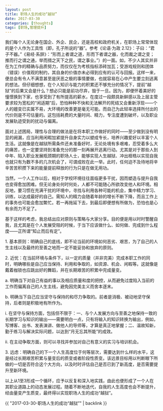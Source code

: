 ```yaml
---
layout: post
title: 职场人生的成功“越狱”
date: 2017-03-30
categories: [thoughts]
tags: [职场,管理提升]
---
```


我们每个人无论身在国企、外企、民企，还是高校和政府机关，在职场上常常体现的是个人作为工具性（即，孔子所说的“器”。参考《论语·为政 2.12》：子曰：“君子不器。”《易经·系辞》：“形而上者谓之道，形而下者谓之器，化而裁之谓之变；推而行之谓之通，举而措之天下之民，谓之事业。”）的一面。如，不少人其实并非在为工作的精确与品质努力，而仅仅在为考核指标添砖加瓦；受游戏规则和团体（错误）价值观的制约，其自身的价值亦未必得到应有的认可与回报。这样一来，便总会有令人不满意甚至是厌恶之极的事情要做，也就容易在心中产生要立刻逃离的想法。但仔细想想，在个人知识与能力的积累还不够充分的情况下，提前“越狱”的后果又会是什么？想必只能是前功尽弃，毁于一旦。因为，即便怀着美好的憧憬换到下家，也享受到了有所提高的薪水，在度过一段颇具新鲜感以及上层主管要求较为宽松的“闲适期”后，恐怕种种不快和无法解开的死结又会重新浮现——个人的嬗变已实属不易，大环境的改善更是毫无可能。而自己为此轻率选择所付出的代价则是不可估量的。这包括耗费的大量时间、精力，专注度遭到破坏，以及职业发展轨迹受到的扰动与偏离。

面对上述困局，理性与合理的做法是在将本职工作做好的同时——至少做到没有明显的阙漏，应当利用闲暇加紧提升自身实力以塑成专长，培养兴趣爱好以丰富个人生活。这就像是在越狱所需条件还未准备好时，无论处境有多艰难，忍受着多么大的痛苦，也一定要坚持到准备充分的那一刻再展开逃离行动。尤其是对于那些人到中年、陷入职业发展瓶颈期的职场人士，能够实现人生越狱、冲出桎梏以实现自我也就只有为数不多的几次机会了，可谓成败在此一举。此时，任何迫不及待地将辛辛苦苦积攒下来的能量提前释放的行为只是在做无用功。

当然，一个人工作以后，相对于学校环境往往面临更多干扰，因而塑造与提升自我也变得愈加困难。但无论身处何时何处，人都不可能随心所欲改变他人和环境。相反地，要习惯在充满干扰的环境中，寻找与利用各种可能的机会，集中精力学习、训练，以达成最好的自己。需知人的精力会随着年龄的增长不断下降，而且工作上的事务也可能会愈加繁忙。若一再拖延下去，到最后即便想有所做为，恐怕也是心有余而力不足了。

基于这样的考虑，我总结出应对原则与策略与大家分享。目的便是用以时时警醒自我，且尤其是在个人发展受阻的时候，于当下应该做什么、如何做、完成到什么程度——正所谓“知止而后有定”。

1\. 基本原则：明确自己的底线，即不论当前的环境如何恶劣、艰苦，为了自己的人生主线以及最终的至善之地而一定不能妥协和放弃的原则。

2\. 近忧：在当前环境与条件下，以一定的质量（并非完美）完成本职工作的同时，明确哪些是自己应当保持、利用和争取的，如资源、机会、闲暇等。这就像是戴着枷锁也应跳出好的舞蹈，并在长期艰苦的积累中完成量变。

a. 明确当下对自己有益的事以及相应质量和度的把控，从而避免过度陷入当前的工作而偏离自己的人生主线，避免因完美主义而舍本逐末。

b. 明确当下自己应当坚守与保持的和尽力争取的。前者是消极、被动地坚守保持，后者则是积极地有所作为。

i. 在坚守与保持方面，包括但不限于：一、与个人发展方向与至善之地保持一致的长期学习与知识的输出——需要明白一点，只有将输入的知识转换为输出，例如，写博客、出书、发表演讲、做他人的导师等，才算是真正地掌握；二、温故知新，勤于练习与解决实际问题，以达到“月无忘其所能”的成效。

ii. 在主动争取方面，则可以寻找并参加对自己有意义的实习与培训机会。

3\. 远虑：明确自己的下一个人生高度位于何等层次，需要达到什么样的水平，这是经过长期艰苦积累与量变后的质变或者阶段性质变。该远景目标用以判断眼下所做的一切是否符合这个大方向，以及时时评估自己是否已到了新高度，是否需要提升至新环境。

以上从1至3形成一个循环，应予以反复和深入地实践，由此也便形成了一个人在其职业道路上的动态发展过程。随着不断地迭代，自我的人生高度也会不断提升，经由量变产生质变，最终得以实现职场人生的成功“越狱”。

{{ "2017-03-30-职场人生的成功“越狱”" | backlink }}
